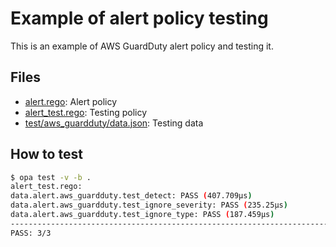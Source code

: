 # Example of alert policy testing

This is an example of AWS GuardDuty alert policy and testing it.

## Files

- [alert.rego](alert.rego): Alert policy
- [alert_test.rego](alert_test.rego): Testing policy
- [test/aws_guardduty/data.json](test/aws_guardduty/data.json): Testing data

## How to test

```bash
$ opa test -v -b .
alert_test.rego:
data.alert.aws_guardduty.test_detect: PASS (407.709µs)
data.alert.aws_guardduty.test_ignore_severity: PASS (235.25µs)
data.alert.aws_guardduty.test_ignore_type: PASS (187.459µs)
--------------------------------------------------------------------------------
PASS: 3/3
```
